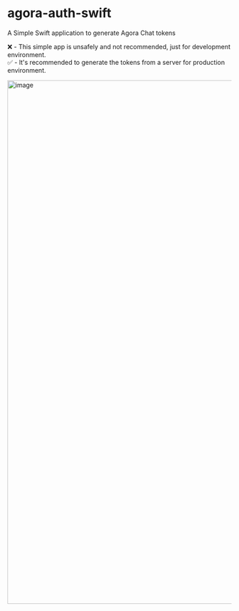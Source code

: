 # agora-auth-swift
A Simple Swift application to generate Agora Chat tokens

:x: - This simple app is unsafely and not recommended, just for development environment.  
:white_check_mark: - lt's recommended to generate the tokens from a server for production environment.

<img width="1175" alt="image" src="https://github.com/CarlsonYuan/agora-auth-swift/assets/123744402/1d72a477-a3d9-4c18-9d6d-4c19f3263ed6">
